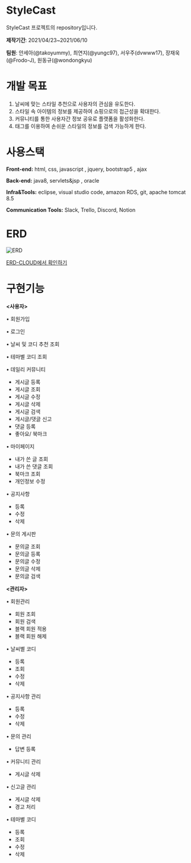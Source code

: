 # StyleCast
 StyleCast 프로젝트의 repository입니다.

<b>제작기간</b>: 2021/04/23~2021/06/10 

<b>팀원</b>: 안세아(@takoyummy), 최연지(@yungc97), 서우주(dvwww17), 장재욱(@Frodo-J), 원동규(@wondongkyu)

# 개발 목표

1.	날씨에 맞는 스타일 추천으로 사용자의 관심을 유도한다. 
2.	스타일 속 아이템의 정보를 제공하여 쇼핑으로의 접근성을 확대한다.
3.	커뮤니티를 통한 사용자간 정보 공유로 플랫폼을 활성화한다. 
4.	태그를 이용하여 손쉬운 스타일의 정보를 검색 가능하게 한다.

# 사용스택

**Front-end:** html, css, javascript , jquery, bootstrap5 , ajax

**Back-end:** java8, servlets&jsp , oracle

**Infra&Tools:** eclipse, visual studio code, amazon RDS, git, apache tomcat 8.5

**Communication Tools:** Slack, Trello, Discord, Notion

# ERD

![ERD](https://user-images.githubusercontent.com/40001921/122720755-cff2c800-d2aa-11eb-8032-760198b32267.png)

[ERD-CLOUD에서 확인하기](https://www.erdcloud.com/d/Zdwb2DEQRvBABKWw8)

# 구현기능

<b><사용자></b>

•	회원가입

•	로그인

•	날씨 및 코디 추천 조회

•	테마별 코디 조회

•	데일리 커뮤니티
-	게시글 등록
-	게시글 조회
-	게시글 수정
-	게시글 삭제
-	게시글 검색
-	게시글/댓글 신고
-	댓글 등록
-	좋아요/ 북마크

•	마이페이지
-	내가 쓴 글 조회
-	내가 쓴 댓글 조회
-	북마크 조회
-	개인정보 수정

•	공지사항
-	등록
-	수정
-	삭제

•	문의 게시판
-	문의글 조회
-	문의글 등록
-	문의글 수정
-	문의글 삭제
-	문의글 검색

 <b><관리자></b>

•	회원관리
-	회원 조회
-	회원 검색
-	블랙 회원 적용
-	블랙 회원 해제

•	날씨별 코디
-	등록
-	조회
-	수정
-	삭제

•	공지사항 관리
-	등록
-	수정
-	삭제

•	문의 관리
-	답변 등록

•	커뮤니티 관리
-	게시글 삭제

•	신고글 관리
-	게시글 삭제
-	경고 처리

•	테마별 코디
-	등록
-	조회
-	수정
-	삭제



